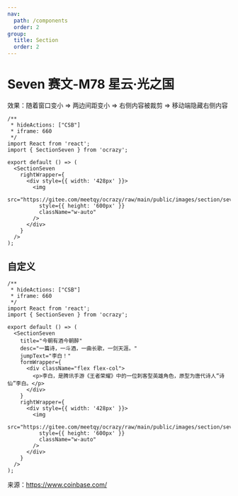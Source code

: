 ```yaml
---
nav:
  path: /components
  order: 2
group:
  title: Section
  order: 2
---
```


# Seven <Badge>赛文-M78 星云·光之国</Badge>

效果：随着窗口变小 => 两边间距变小 => 右侧内容被裁剪 => 移动端隐藏右侧内容

```tsx
/**
 * hideActions: ["CSB"]
 * iframe: 660
 */
import React from 'react';
import { SectionSeven } from 'ocrazy';

export default () => (
  <SectionSeven
    rightWrapper={
      <div style={{ width: '428px' }}>
        <img
          src="https://gitee.com/meetqy/ocrazy/raw/main/public/images/section/seven.png"
          style={{ height: '600px' }}
          className="w-auto"
        />
      </div>
    }
  />
);
```

## 自定义

```tsx
/**
 * hideActions: ["CSB"]
 * iframe: 660
 */
import React from 'react';
import { SectionSeven } from 'ocrazy';

export default () => (
  <SectionSeven
    title="今朝有酒今朝醉"
    desc="一篇诗，一斗酒，一曲长歌，一剑天涯。"
    jumpText="李白！"
    formWrapper={
      <div className="flex flex-col">
        <p>李白，是腾讯手游《王者荣耀》中的一位刺客型英雄角色，原型为唐代诗人“诗仙”李白。</p>
      </div>
    }
    rightWrapper={
      <div style={{ width: '428px' }}>
        <img
          src="https://gitee.com/meetqy/ocrazy/raw/main/public/images/section/seven.png"
          style={{ height: '600px' }}
          className="w-auto"
        />
      </div>
    }
  />
);
```

<API></API>

<Alert type='info'> 
  来源：<a href='https://www.coinbase.com/' target="_blank">https://www.coinbase.com/</a> 
</Alert>
